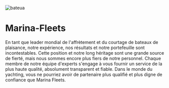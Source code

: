 ![bateua](https://user-images.githubusercontent.com/59896393/142893662-04954f63-4657-40aa-9baf-df1176ac07cb.png)


# Marina-Fleets
En tant que leader mondial de l'affrètement et du courtage de bateaux de plaisance, notre expérience, nos résultats et notre portefeuille sont incontestables. Cette position et notre long héritage sont une grande source de fierté, mais nous sommes encore plus fiers de notre personnel. Chaque membre de notre équipe d'experts s'engage à vous fournir un service de la plus haute qualité, absolument transparent et fiable. Dans le monde du yachting, vous ne pourriez avoir de partenaire plus qualifié et plus digne de confiance que Marina Fleets.





